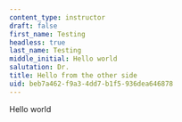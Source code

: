 ```yaml
---
content_type: instructor
draft: false
first_name: Testing
headless: true
last_name: Testing
middle_initial: Hello world
salutation: Dr.
title: Hello from the other side
uid: beb7a462-f9a3-4dd7-b1f5-936dea646878
---
```

Hello world